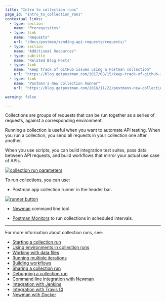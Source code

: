 ```yaml
---
title: "Intro to collection runs"
page_id: "intro_to_collection_runs"
contextual_links:
  - type: section
    name: "Prerequisites"
  - type: link
    name: "Requests"
    url: "/docs/postman/sending-api-requests/requests/"
  - type: section
    name: "Additional Resources"
  - type: subtitle
    name: "Related Blog Posts"
  - type: link
    name: "Keep track of GitHub issues using a Postman collection"
    url: "https://blog.getpostman.com/2017/08/15/keep-track-of-github-issues-using-a-postman-collection/?_ga=2.132983240.754547870.1571851340-1454169035.1570491567"
  - type: link
    name: "Postman's New Collection Runner"
    url: "https://blog.getpostman.com/2016/11/22/postmans-new-collection-runner/?_ga=2.132983240.754547870.1571851340-1454169035.1570491567"

warning: false

---
```


Collections are groups of requests that can be run together as a series of requests, against a corresponding environment.

Running a collection is useful when you want to automate API testing. When you run a collection, you send all requests in your collection one after another.

When you use scripts, you can build integration test suites, pass data between API requests, and build workflows that mirror your actual use case of APIs.

[![collection run parameters](https://assets.postman.com/postman-docs/Collection_Runs_pg1.png)](https://assets.postman.com/postman-docs/Collection_Runs_pg1.png)

To run collections, you can use:

* Postman app collection runner in the header bar.

[![runner button](https://assets.postman.com/postman-docs/Runner-button2.png)](https://assets.postman.com/postman-docs/Runner-button2.png)

* [Newman](/docs/postman/collection-runs/command-line-integration-with-newman/) command line tool.

* [Postman Monitors](/docs/postman/monitors/intro-monitors/) to run collections in scheduled intervals.

---
For more information about collection runs, see:

* [Starting a collection run](/docs/postman/collection-runs/starting-a-collection-run/)
* [Using environments in collection runs](/docs/postman/collection-runs/using-environments-in-collection-runs/)
* [Working with data files](/docs/postman/collection-runs/working-with-data-files/)
* [Running multiple iterations](/docs/postman/collection-runs/running-multiple-iterations/)
* [Building workflows](/docs/postman/collection-runs/building-workflows/)
* [Sharing a collection run](/docs/postman/collection-runs/sharing-a-collection-run/)
* [Debugging a collection run](/docs/postman/collection-runs/debugging-a-collection-run/)
* [Command line integration with Newman](/docs/postman/collection-runs/command-line-integration-with-newman/)
* [Integration with Jenkins](/docs/postman/collection-runs/integration-with-jenkins/)
* [Integration with Travis CI](/docs/postman/collection-runs/integration-with-travis/)
* [Newman with Docker](/docs/postman/collection-runs/newman-with-docker/)
